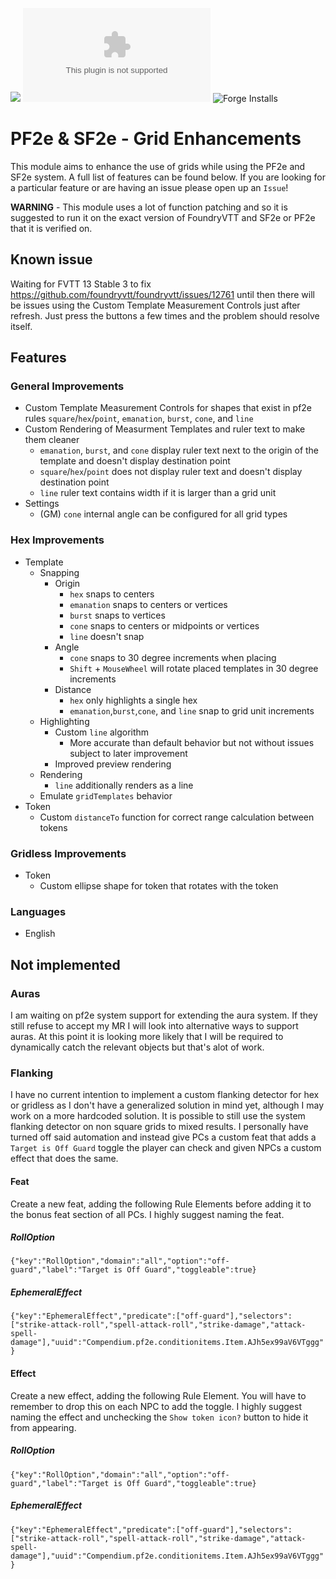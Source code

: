![](https://img.shields.io/badge/Foundry-v13-informational)
![Latest Release Download Count](https://img.shields.io/github/downloads/FolkvangrForgent/f2e-grid-enhancements/latest/module.zip)
![Forge Installs](https://img.shields.io/badge/dynamic/json?label=Forge%20Installs&query=package.installs&suffix=%25&url=https%3A%2F%2Fforge-vtt.com%2Fapi%2Fbazaar%2Fpackage%2Ff2e-grid-enhancements&colorB=4aa94a)

# PF2e & SF2e - Grid Enhancements

This module aims to enhance the use of grids while using the PF2e and SF2e system. A full list of features can be found below. If you are looking for a particular feature or are having an issue please open up an `Issue`!

**WARNING** - This module uses a lot of function patching and so it is suggested to run it on the exact version of FoundryVTT and SF2e or PF2e that it is verified on.

## Known issue

Waiting for FVTT 13 Stable 3 to fix https://github.com/foundryvtt/foundryvtt/issues/12761 until then there will be issues using the Custom Template Measurement Controls just after refresh. Just press the buttons a few times and the problem should resolve itself.

## Features

### General Improvements

- Custom Template Measurement Controls for shapes that exist in pf2e rules `square`/`hex`/`point`, `emanation`, `burst`, `cone`, and `line`
- Custom Rendering of Measurment Templates and ruler text to make them cleaner
    - `emanation`, `burst`, and `cone` display ruler text next to the origin of the template and doesn't display destination point
    - `square`/`hex`/`point` does not display ruler text and doesn't display destination point
    - `line` ruler text contains width if it is larger than a grid unit
- Settings
    - (GM) `cone` internal angle can be configured for all grid types

### Hex Improvements

- Template
    - Snapping
        - Origin
            - `hex` snaps to centers
            - `emanation` snaps to centers or vertices
            - `burst` snaps to vertices
            - `cone` snaps to centers or midpoints or vertices
            - `line` doesn't snap
        - Angle
            - `cone` snaps to 30 degree increments when placing
            - `Shift` + `MouseWheel` will rotate placed templates in 30 degree increments
        - Distance
            - `hex` only highlights a single hex
            - `emanation`,`burst`,`cone`, and `line` snap to grid unit increments
    - Highlighting
        - Custom `line` algorithm
            - More accurate than default behavior but not without issues subject to later improvement
        - Improved preview rendering
    - Rendering
        - `line` additionally renders as a line
    - Emulate `gridTemplates` behavior
- Token
    - Custom `distanceTo` function for correct range calculation between tokens

### Gridless Improvements

- Token
    - Custom ellipse shape for token that rotates with the token

### Languages

- English

## Not implemented

### Auras

I am waiting on pf2e system support for extending the aura system. If they still refuse to accept my MR I will look into alternative ways to support auras. At this point it is looking more likely that I will be required to dynamically catch the relevant objects but that's alot of work.

### Flanking

I have no current intention to implement a custom flanking detector for hex or gridless as I don't have a generalized solution in mind yet, although I may work on a more hardcoded solution. It is possible to still use the system flanking detector on non square grids to mixed results. I personally have turned off said automation and instead give PCs a custom feat that adds a `Target is Off Guard` toggle the player can check and given NPCs a custom effect that does the same.

#### Feat

Create a new feat, adding the following Rule Elements before adding it to the bonus feat section of all PCs. I highly suggest naming the feat.

##### RollOption
`{"key":"RollOption","domain":"all","option":"off-guard","label":"Target is Off Guard","toggleable":true}`

##### EphemeralEffect
`{"key":"EphemeralEffect","predicate":["off-guard"],"selectors":["strike-attack-roll","spell-attack-roll","strike-damage","attack-spell-damage"],"uuid":"Compendium.pf2e.conditionitems.Item.AJh5ex99aV6VTggg"}`

#### Effect

Create a new effect, adding the following Rule Element. You will have to remember to drop this on each NPC to add the toggle. I highly suggest naming the effect and unchecking the `Show token icon?` button to hide it from appearing.

##### RollOption
`{"key":"RollOption","domain":"all","option":"off-guard","label":"Target is Off Guard","toggleable":true}`

##### EphemeralEffect
`{"key":"EphemeralEffect","predicate":["off-guard"],"selectors":["strike-attack-roll","spell-attack-roll","strike-damage","attack-spell-damage"],"uuid":"Compendium.pf2e.conditionitems.Item.AJh5ex99aV6VTggg"}`